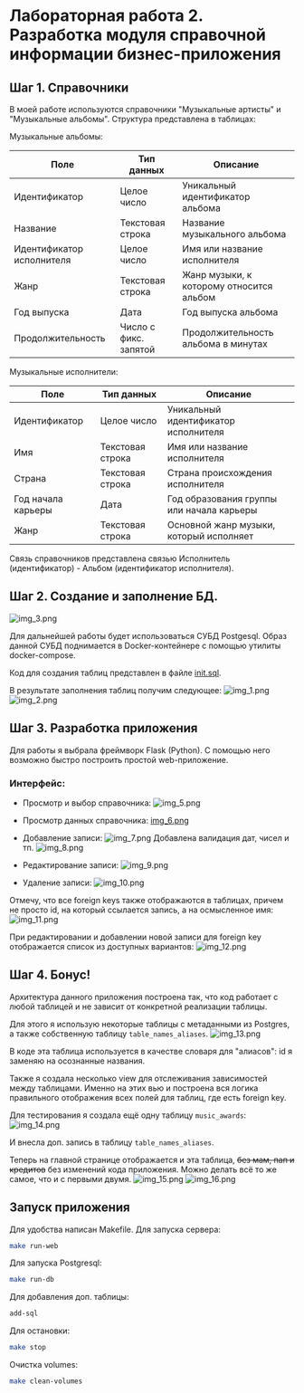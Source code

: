 # Лабораторная работа 2. Разработка модуля справочной информации бизнес-приложения
## Шаг 1. Справочники
В моей работе используются справочники "Музыкальные артисты" и "Музыкальные альбомы".
Структура представлена в таблицах:

Музыкальные альбомы: 

| Поле                      | Тип данных            | Описание                                 |
|---------------------------|-----------------------|------------------------------------------|
| Идентификатор             | Целое число           | Уникальный идентификатор альбома         |
| Название                  | Текстовая строка      | Название музыкального альбома            |
| Идентификатор исполнителя | Целое число           | Имя или название исполнителя             |
| Жанр                      | Текстовая строка      | Жанр музыки, к которому относится альбом |
| Год выпуска               | Дата                  | Год выпуска альбома                      |
| Продолжительность         | Число с фикс. запятой | Продолжительность альбома в минутах      |

Музыкальные исполнители:

| Поле               | Тип данных       | Описание                                  |
|--------------------|------------------|-------------------------------------------|
| Идентификатор      | Целое число      | Уникальный идентификатор исполнителя      |
| Имя                | Текстовая строка | Имя или название исполнителя              |
| Страна             | Текстовая строка | Страна происхождения исполнителя          |
| Год начала карьеры | Дата             | Год образования группы или начала карьеры |
| Жанр               | Текстовая строка | Основной жанр музыки, который исполняет   |

Связь справочников представлена связью Исполнитель (идентификатор) - Альбом (идентификатор исполнителя).


## Шаг 2. Создание и заполнение БД.

![img_3.png](images/img_3.png)

Для дальнейшей работы будет использоваться СУБД Postgesql. Образ данной СУБД поднимается в Docker-контейнере с помощью
утилиты docker-compose. 

Код для создания таблиц представлен в файле [init.sql](sql%2Finit.sql). 

В результате заполнения таблиц получим следующее:
![img_1.png](images/img_1.png)
![img_2.png](images/img_2.png)

## Шаг 3. Разработка приложения
Для работы я выбрала фреймворк Flask (Python). С помощью него возможно быстро построить простой web-приложение.

### Интерфейс:
- Просмотр и выбор справочника:
![img_5.png](images/img_5.png)

- Просмотр данных справочника: 
[img_6.png](images/img_6.png)

- Добавление записи: 
![img_7.png](images/img_7.png)
Добавлена валидация дат, чисел и тп.
![img_8.png](images/img_8.png)

- Редактирование записи: 
![img_9.png](images/img_9.png)

- Удаление записи:
![img_10.png](images/img_10.png)

Отмечу, что все foreign keys также отображаются в таблицах, причем не просто id,
на который ссылается запись, а на осмысленное имя: 
![img_11.png](images/img_11.png)

При редактировании и добавлении новой записи для foreign key отображается список из
доступных вариантов: 
![img_12.png](images/img_12.png)


## Шаг 4. Бонус!
Архитектура данного приложения построена так, что код работает с любой таблицей и не 
зависит от конкретной реализации таблицы.

Для этого я использую некоторые таблицы с метаданными из Postgres, а также собственную таблицу
`table_names_aliases`.
![img_13.png](images/img_13.png)

В коде эта таблица используется в качестве словаря для "алиасов": id я заменяю на осознанные названия.

Также я создала несколько view для отслеживания зависимостей между таблицами. Именно на этих вью
и построена вся логика правильного отображения всех полей для таблиц, где есть foreign key.

Для тестирования я создала ещё одну таблицу `music_awards`:
![img_14.png](images/img_14.png)

И внесла доп. запись в таблицу 
`table_names_aliases`.

Теперь на главной странице отображается и эта таблица, ~~без мам, пап и кредитов~~ без изменений кода приложения. 
Можно делать всё то же самое, что и с первыми двумя.
![img_15.png](images/img_15.png)
![img_16.png](images/img_16.png)


## Запуск приложения
Для удобства написан Makefile.
Для запуска сервера:
 ```bash
 make run-web
 ```
Для запуска Postgresql:
 ```bash
 make run-db
 ```
Для добавления доп. таблицы:
```bash
add-sql
```
Для остановки:
 ```bash
 make stop
 ```
Очистка volumes:
 ```bash
 make clean-volumes
 ```

